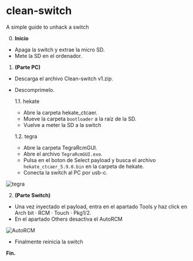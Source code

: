 # clean-switch
A simple guide to unhack a switch

0. **Inicio**
- Apaga la switch y extrae la micro SD.
- Mete la SD en el ordenador. 

1. **(Parte PC)**
- Descarga el archivo Clean-switch v1.zip.
- Descomprimelo.

  1.1. hekate
  - Abre la carpeta hekate_ctcaer.
  - Mueve la carpeta `bootloader` a la raíz de la SD.
  - Vuelve a meter la SD a la switch

  1.2. tegra
  - Abre la carpeta TegraRcmGUI.
  - Abre el archivo `TegraRcmGUI.exe`.
  - Pulsa en el boton de Select payload y busca el archivo `hekate_ctcaer_5.9.0.bin` en la carpeta de hekate.
  - Conecta la switch al PC por usb-c.

![tegra](https://i.ibb.co/mv9dk59/Captura-de-pantalla-20221203-131016.png)

2. **(Parte Switch)**
- Una vez inyectado el payload, entra en el apartado Tools y haz click en Arch bit · RCM · Touch · Pkg1/2.
- En el apartado Others desactiva el AutoRCM

![AutoRCM](https://i.ibb.co/TRSbV1v/nyx20190412-193828.png)

- Finalmente reinicia la switch 

**Fin.**
